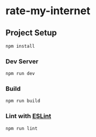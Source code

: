 # rate-my-internet


## Project Setup

```sh
npm install
```

### Dev Server

```sh
npm run dev
```

### Build

```sh
npm run build
```

### Lint with [ESLint](https://eslint.org/)

```sh
npm run lint
```
